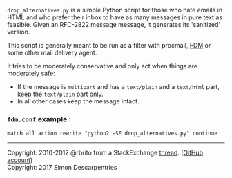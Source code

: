 `drop_alternatives.py` is a simple Python script for those who hate emails in
HTML and who prefer their inbox to have as many messages in pure text as
feasible. Given an RFC-2822 message message, it generates its 'sanitized'
version.

This script is generally meant to be run as a filter with procmail,
[FDM](https://github.com/nicm/fdm) or some other mail delivery agent.

It tries to be moderately conservative and only act when things are
moderately safe:

* If the message is `multipart` and has a `text/plain` and a `text/html`
  part, keep the `text/plain` part only.
* In all other cases keep the message intact.

### `fdm.conf` example :

`match all action rewrite "python2 -SE drop_alternatives.py" continue`

***

Copyright: 2010-2012 @rbrito from a StackExchange [thread](https://codereview.stackexchange.com/questions/12967/script-to-drop-html-part-of-multipart-mixed-e-mails/12970). ([GitHub account](https://github.com/rbrito)) \
Copyright: 2017 Simon Descarpentries
